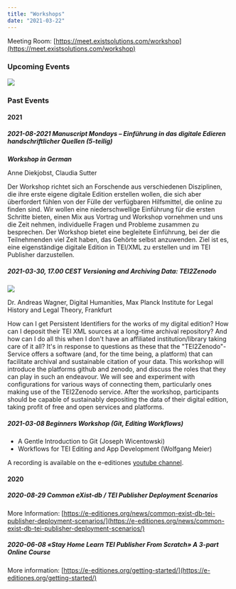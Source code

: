 ```yaml
---
title: "Workshops"
date: "2021-03-22"
---
```


Meeting Room: [https://meet.existsolutions.com/workshop](https://meet.existsolutions.com/workshop)

### Upcoming Events

  ![](images/pixel.gif)

### Past Events

#### 2021

##### 2021-08-2021 Manuscript Mondays – Einführung in das digitale Edieren handschriftlicher Quellen (5-teilig)

**_Workshop in German_**

Anne Diekjobst, Claudia Sutter

Der Workshop richtet sich an Forschende aus verschiedenen Disziplinen, die ihre erste eigene digitale Edition erstellen wollen, die sich aber überfordert fühlen von der Fülle der verfügbaren Hilfsmittel, die online zu finden sind. Wir wollen eine niederschwellige Einführung für die ersten Schritte bieten, einen Mix aus Vortrag und Workshop vornehmen und uns die Zeit nehmen, individuelle Fragen und Probleme zusammen zu besprechen. Der Workshop bietet eine begleitete Einführung, bei der die Teilnehmenden viel Zeit haben, das Gehörte selbst anzuwenden. Ziel ist es, eine eigenständige digitale Edition in TEI/XML zu erstellen und im TEI Publisher darzustellen.

##### 2021-03-30, 17.00 CEST Versioning and Archiving Data: TEI2Zenodo

![](images/tei2zenodo-300x147.png)

Dr. Andreas Wagner, Digital Humanities, Max Planck Institute for Legal History and Legal Theory, Frankfurt

How can I get Persistent Identifiers for the works of my digital edition? How can I deposit their TEI XML sources at a long-time archival repository? And how can I do all this when I don't have an affiliated institution/library taking care of it all? It's in response to questions as these that the "TEI2Zenodo"-Service offers a software (and, for the time being, a platform) that can facilitate archival and sustainable citation of your data. This workshop will introduce the platforms github and zenodo, and discuss the roles that they can play in such an endeavour. We will see and experiment with configurations for various ways of connecting them, particularly ones making use of the TEI2Zenodo service. After the workshop, participants should be capable of sustainably depositing the data of their digital edition, taking profit of free and open services and platforms.

##### 2021-03-08 Beginners Workshop (Git, Editing Workflows)

- A Gentle Introduction to Git (Joseph Wicentowski)
- Workflows for TEI Editing and App Development (Wolfgang Meier)

A recording is available on the e-editiones [youtube channel](https://www.youtube.com/watch?v=dyY539HzN6Q).

#### 2020

##### 2020-08-29 Common eXist-db / TEI Publisher Deployment Scenarios

More Information: [https://e-editiones.org/news/common-exist-db-tei-publisher-deployment-scenarios/](https://e-editiones.org/news/common-exist-db-tei-publisher-deployment-scenarios/)

##### 2020-06-08 «Stay Home Learn TEI Publisher From Scratch» A 3-part Online Course

More information: [https://e-editiones.org/getting-started/](https://e-editiones.org/getting-started/)
